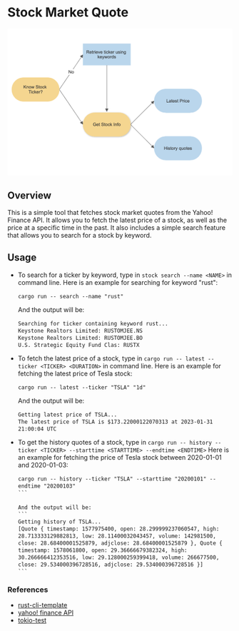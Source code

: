 # Stock Market Quote
![img](/img/flowchart.png)
## Overview
This is a simple tool that fetches stock market quotes from the Yahoo! Finance API. It allows you to fetch the latest price of a stock, as well as the price at a specific time in the past. It also includes a simple search feature that allows you to search for a stock by keyword.

## Usage
- To search for a ticker by keyword, 
    type in `stock search --name <NAME>` in command line.
    Here is an example for searching for keyword "rust":
    ```
    cargo run -- search --name "rust" 
    ```
    And the output will be:
    ```
    Searching for ticker containing keyword rust...
    Keystone Realtors Limited: RUSTOMJEE.NS
    Keystone Realtors Limited: RUSTOMJEE.BO
    U.S. Strategic Equity Fund Clas: RUSTX
    ```

- To fetch the latest price of a stock, 
    type in `cargo run -- latest --ticker <TICKER> <DURATION>` in command line.
    Here is an example for fetching the latest price of Tesla stock:
    ```
    cargo run -- latest --ticker "TSLA" "1d"
    ```
    And the output will be:
    ```
    Getting latest price of TSLA...
    The latest price of TSLA is $173.22000122070313 at 2023-01-31 21:00:04 UTC
    ```
- To get the history quotes of a stock, type in `cargo run -- history --ticker <TICKER> --starttime <STARTTIME> --endtime <ENDTIME>`
    Here is an example for fetching the price of Tesla stock between 2020-01-01 and 2020-01-03:
    ````
    cargo run -- history --ticker "TSLA" --starttime "20200101" --endtime "20200103"
    ```

    And the output will be:
    ```
    Getting history of TSLA...
    [Quote { timestamp: 1577975400, open: 28.299999237060547, high: 28.713333129882813, low: 28.11400032043457, volume: 142981500, close: 28.68400001525879, adjclose: 28.68400001525879 }, Quote { timestamp: 1578061800, open: 29.36666679382324, high: 30.266666412353516, low: 29.128000259399418, volume: 266677500, close: 29.534000396728516, adjclose: 29.534000396728516 }]
    ```

### References

* [rust-cli-template](https://github.com/kbknapp/rust-cli-template)
* [yahoo! finance API](https://crates.io/crates/yahoo_finance_api)
* [tokio-test](https://crates.io/crates/tokio-test)
